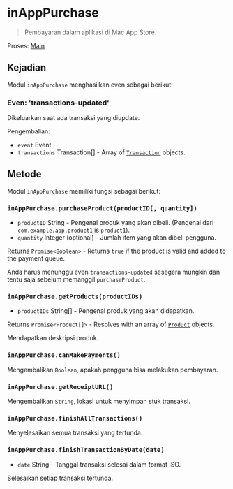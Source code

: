 # inAppPurchase

> Pembayaran dalam aplikasi di Mac App Store.

Proses: [Main](../glossary.md#main-process)

## Kejadian

Modul `inAppPurchase` menghasilkan even sebagai berikut:

### Even: 'transactions-updated'

Dikeluarkan saat ada transaksi yang diupdate.

Pengembalian:

* `event` Event
* `transactions` Transaction[] - Array of [`Transaction`](structures/transaction.md) objects.

## Metode

Modul `inAppPurchase` memiliki fungsi sebagai berikut:

### `inAppPurchase.purchaseProduct(productID[, quantity])`

* `productID` String - Pengenal produk yang akan dibeli. (Pengenal dari `com.example.app.product1` is `product1`).
* `quantity` Integer (optional) - Jumlah item yang akan dibeli pengguna.

Returns `Promise<Boolean>` - Returns `true` if the product is valid and added to the payment queue.

Anda harus menunggu even `transactions-updated` sesegera mungkin dan tentu saja sebelum memanggil `purchaseProduct`.

### `inAppPurchase.getProducts(productIDs)`

* `productIDs` String[] - Pengenal produk yang akan didapatkan.

Returns `Promise<Product[]>` - Resolves with an array of [`Product`](structures/product.md) objects.

Mendapatkan deskripsi produk.

### `inAppPurchase.canMakePayments()`

Mengembalikan `Boolean`, apakah pengguna bisa melakukan pembayaran.

### `inAppPurchase.getReceiptURL()`

Mengembalikan `String`, lokasi untuk menyimpan stuk transaksi.

### `inAppPurchase.finishAllTransactions()`

Menyelesaikan semua transaksi yang tertunda.

### `inAppPurchase.finishTransactionByDate(date)`

* `date` String - Tanggal transaksi selesai dalam format ISO.

Selesaikan setiap transaksi tertunda.